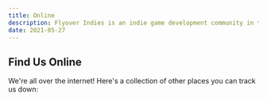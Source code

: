 ```yaml
---
title: Online
description: Flyover Indies is an indie game development community in the Kansas City region. Join us for events and to connect with game developers in the area.
date: 2021-05-27
---
```


## Find Us Online

We're all over the internet! Here's a collection of other places you can track us down:
